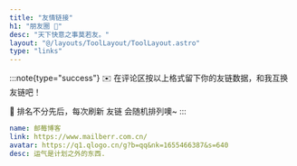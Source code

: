 ```yaml
---
title: "友情链接"
h1: "朋友圈 👭"
desc: "天下快意之事莫若友。"
layout: "@/layouts/ToolLayout/ToolLayout.astro"
type: "links"
---
```


:::note{type="success"}
✉️ 在评论区按以上格式留下你的友链数据，和我互换友链吧！

👭 排名不分先后，每次刷新 友链 会随机排列噢~
:::

```yaml
name: 邮莓博客
link: https://www.mailberr.com.cn/
avatar: https://q1.qlogo.cn/g?b=qq&nk=1655466387&s=640
desc: 运气是计划之外的东西.
```
